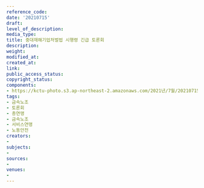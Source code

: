 ```yaml
---
reference_code: 
date: '20210715'
draft: 
level_of_description: 
media_type: 
title: 중대재해기업처벌법 시행령 긴급 토론회
description: 
weight: 
modified_at: 
created_at: 
link: 
public_access_status: 
copyright_status: 
components:
- https://kctu-photo.s3.ap-northeast-2.amazonaws.com/2021년/7월/20210715-중대재해기업처벌법+시행령+긴급+토론회_금속노조_토론회_총연맹_금속노조_서비스연맹_노동안전/_1D20170.jpg
tags:
- 금속노조
- 토론회
- 총연맹
- 금속노조
- 서비스연맹
- 노동안전
creators:
- 
subjects:
- 
sources:
- 
venues:
- 
---
```

